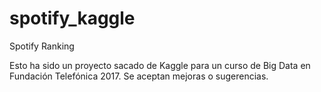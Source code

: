 # spotify_kaggle
Spotify Ranking

Esto ha sido un proyecto sacado de Kaggle para un curso de Big Data en Fundación Telefónica 2017.
Se aceptan mejoras o sugerencias.

